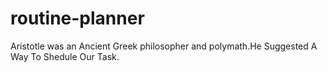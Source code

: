 # routine-planner
Aristotle was an Ancient Greek philosopher and polymath.He Suggested A Way To Shedule Our Task.
